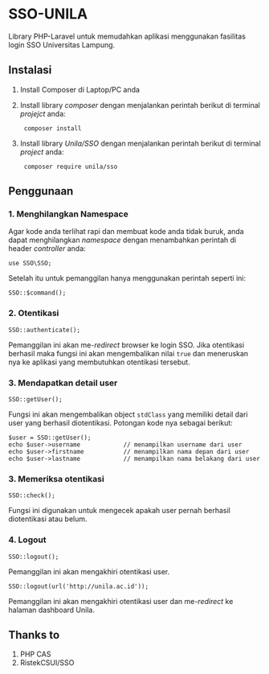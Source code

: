 # SSO-UNILA
Library PHP-Laravel untuk memudahkan aplikasi menggunakan fasilitas login SSO Universitas Lampung.

## Instalasi
1. Install Composer di Laptop/PC anda

2. Install library *composer* dengan menjalankan perintah berikut di terminal *projejct* anda:

        composer install

3. Install library *Unila/SSO* dengan menjalankan perintah berikut di terminal *project* anda:

        composer require unila/sso

## Penggunaan

### 1. Menghilangkan Namespace

Agar kode anda terlihat rapi dan membuat kode anda tidak buruk, anda dapat menghilangkan *namespace* dengan menambahkan perintah di header *controller* anda:

    use SSO\SSO;

Setelah itu untuk pemanggilan hanya menggunakan perintah seperti ini:

    SSO::$command();

### 2. Otentikasi

    SSO::authenticate();

Pemanggilan ini akan me-*redirect* browser ke login SSO. Jika otentikasi berhasil maka fungsi ini akan mengembalikan nilai `true` dan meneruskan nya ke aplikasi yang membutuhkan otentikasi tersebut.

### 3. Mendapatkan detail user

    SSO::getUser();

Fungsi ini akan mengembalikan object `stdClass` yang memiliki detail dari user yang berhasil diotentikasi. Potongan kode nya sebagai berikut:

    $user = SSO::getUser();
    echo $user->username            // menampilkan username dari user
    echo $user->firstname           // menampilkan nama depan dari user
    echo $user->lastname            // menampilkan nama belakang dari user

### 3. Memeriksa otentikasi

    SSO::check();

Fungsi ini digunakan untuk mengecek apakah user pernah berhasil diotentikasi atau belum.

### 4. Logout

    SSO::logout();

Pemanggilan ini akan mengakhiri otentikasi user.

    SSO::logout(url('http://unila.ac.id'));

Pemanggilan ini akan mengakhiri otentikasi user dan me-*redirect* ke halaman dashboard Unila.

## Thanks to

1. PHP CAS
2. RistekCSUI/SSO